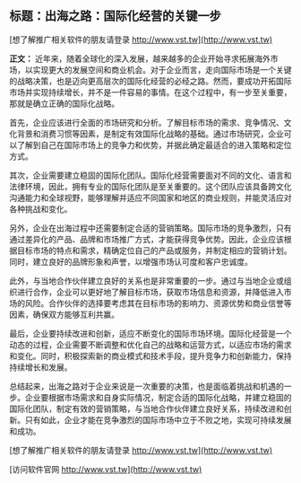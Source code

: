 ## **标题：出海之路：国际化经营的关键一步**

[想了解推广相关软件的朋友请登录 http://www.vst.tw](http://www.vst.tw)

**正文：**
近年来，随着全球化的深入发展，越来越多的企业开始寻求拓展海外市场，以实现更大的发展空间和商业机会。对于企业而言，走向国际市场是一个关键的战略决策，也是迈向更高层次的国际化经营的必经之路。然而，要成功开拓国际市场并实现持续增长，并不是一件容易的事情。在这个过程中，有一步至关重要，那就是确立正确的国际化战略。

首先，企业应该进行全面的市场研究和分析。了解目标市场的需求、竞争情况、文化背景和消费习惯等因素，是制定有效国际化战略的基础。通过市场研究，企业可以了解到自己在国际市场上的竞争力和优势，并据此确定最适合的进入策略和定位方式。

其次，企业需要建立稳固的国际化团队。国际化经营需要面对不同的文化、语言和法律环境，因此，拥有专业的国际化团队是至关重要的。这个团队应该具备跨文化沟通能力和全球视野，能够理解并适应不同国家和地区的商业规则，并能灵活应对各种挑战和变化。

另外，企业在出海过程中还需要制定合适的营销策略。国际市场的竞争激烈，只有通过差异化的产品、品牌和市场推广方式，才能获得竞争优势。因此，企业应该根据目标市场的特点和需求，精确定位自己的产品或服务，并制定相应的营销计划。同时，建立良好的品牌形象和声誉，以增强市场认可度和客户忠诚度。

此外，与当地合作伙伴建立良好的关系也是非常重要的一步。通过与当地企业或组织进行合作，企业可以更好地了解目标市场，获取市场信息和资源，并降低进入市场的风险。合作伙伴的选择要考虑其在目标市场的影响力、资源优势和商业信誉等因素，确保双方能够互利共赢。

最后，企业要持续改进和创新，适应不断变化的国际市场环境。国际化经营是一个动态的过程，企业需要不断调整和优化自己的战略和运营方式，以适应市场的需求和变化。同时，积极探索新的商业模式和技术手段，提升竞争力和创新能力，保持持续增长和发展。

总结起来，出海之路对于企业来说是一次重要的决策，也是面临着挑战和机遇的一步。企业要根据市场需求和自身实际情况，制定合适的国际化战略，并建立稳固的国际化团队，制定有效的营销策略，与当地合作伙伴建立良好关系，持续改进和创新。只有如此，企业才能在竞争激烈的国际市场中立于不败之地，实现可持续发展和成功。

[想了解推广相关软件的朋友请登录 http://www.vst.tw](http://www.vst.tw)


[访问软件官网 http://www.vst.tw](http://www.vst.tw)
